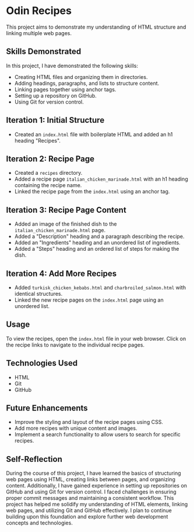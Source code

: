 # Odin Recipes

This project aims to demonstrate my understanding of HTML structure and linking multiple web pages.

## Skills Demonstrated

In this project, I have demonstrated the following skills:

- Creating HTML files and organizing them in directories.
- Adding headings, paragraphs, and lists to structure content.
- Linking pages together using anchor tags.
- Setting up a repository on GitHub.
- Using Git for version control.

## Iteration 1: Initial Structure

- Created an `index.html` file with boilerplate HTML and added an h1 heading "Recipes".

## Iteration 2: Recipe Page

- Created a `recipes` directory.
- Added a recipe page `italian_chicken_marinade.html` with an h1 heading containing the recipe name.
- Linked the recipe page from the `index.html` using an anchor tag.

## Iteration 3: Recipe Page Content

- Added an image of the finished dish to the `italian_chicken_marinade.html` page.
- Added a "Description" heading and a paragraph describing the recipe.
- Added an "Ingredients" heading and an unordered list of ingredients.
- Added a "Steps" heading and an ordered list of steps for making the dish.

## Iteration 4: Add More Recipes

- Added `turkisk_chicken_kebabs.html` and `charbroiled_salmon.html` with identical structures.
- Linked the new recipe pages on the `index.html` page using an unordered list.

## Usage

To view the recipes, open the `index.html` file in your web browser. Click on the recipe links to navigate to the individual recipe pages.

## Technologies Used

- HTML
- Git
- GitHub

## Future Enhancements

- Improve the styling and layout of the recipe pages using CSS.
- Add more recipes with unique content and images.
- Implement a search functionality to allow users to search for specific recipes.

## Self-Reflection

During the course of this project, I have learned the basics of structuring web pages using HTML, creating links between pages, and organizing content. Additionally, I have gained experience in setting up repositories on GitHub and using Git for version control. I faced challenges in ensuring proper commit messages and maintaining a consistent workflow. This project has helped me solidify my understanding of HTML elements, linking web pages, and utilizing Git and GitHub effectively. I plan to continue building upon this foundation and explore further web development concepts and technologies.